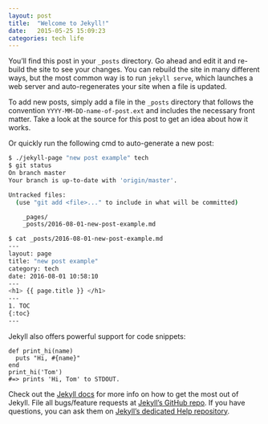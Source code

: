 ```yaml
---
layout: post
title:  "Welcome to Jekyll!"
date:   2015-05-25 15:09:23
categories: tech life
---
```

You’ll find this post in your `_posts` directory. Go ahead and edit it and re-build the site to see your changes. You can rebuild the site in many different ways, but the most common way is to run `jekyll serve`, which launches a web server and auto-regenerates your site when a file is updated.

To add new posts, simply add a file in the `_posts` directory that follows the convention `YYYY-MM-DD-name-of-post.ext` and includes the necessary front matter. Take a look at the source for this post to get an idea about how it works.

Or quickly run the following cmd to auto-generate a new post:

```bash
$ ./jekyll-page "new post example" tech
$ git status
On branch master
Your branch is up-to-date with 'origin/master'.

Untracked files:
  (use "git add <file>..." to include in what will be committed)

	_pages/
	_posts/2016-08-01-new-post-example.md

$ cat _posts/2016-08-01-new-post-example.md 
---
layout: page
title: "new post example"
category: tech
date: 2016-08-01 10:58:10
---
<h1> {{ page.title }} </h1>
---
1. TOC
{:toc}
---
```

Jekyll also offers powerful support for code snippets:

	def print_hi(name)
	  puts "Hi, #{name}"
	end
	print_hi('Tom')
	#=> prints 'Hi, Tom' to STDOUT.

Check out the [Jekyll docs][jekyll] for more info on how to get the most out of Jekyll. File all bugs/feature requests at [Jekyll’s GitHub repo][jekyll-gh]. If you have questions, you can ask them on [Jekyll’s dedicated Help repository][jekyll-help].

[jekyll]:      http://jekyllrb.com
[jekyll-gh]:   https://github.com/jekyll/jekyll
[jekyll-help]: https://github.com/jekyll/jekyll-help
